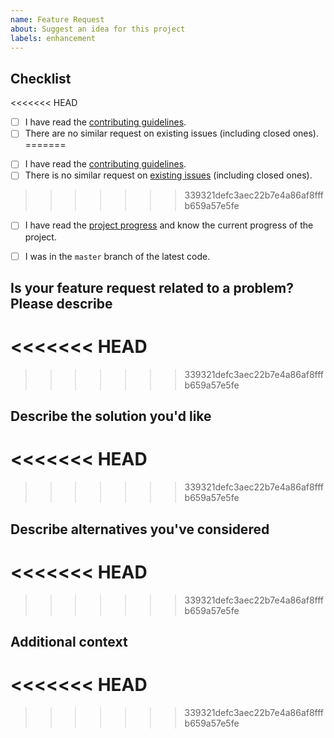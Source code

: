 ```yaml
---
name: Feature Request
about: Suggest an idea for this project
labels: enhancement
---
```


<!-- NOTE: Please maintain all sections, otherwise the issue will be automatically closed :) -->

## Checklist
<<<<<<< HEAD
<!-- Please complete the following list of tasks, and then check it by change the "[ ]" to "[x]" -->
- [ ] I have read the [contributing guidelines](https://github.com/cotes2020/jekyll-theme-chirpy/blob/master/.github/CONTRIBUTING.md).
- [ ] There are no similar request on existing issues (including closed ones).
=======

<!-- Please complete the following list of tasks, and then check it by changing the "[ ]" to "[x]" -->
- [ ] I have read the [contributing guidelines](https://github.com/cotes2020/jekyll-theme-chirpy/blob/master/.github/CONTRIBUTING.md).
- [ ] There is no similar request on [existing issues](https://github.com/cotes2020/jekyll-theme-chirpy/issues?q=is%3Aissue) (including closed ones).
>>>>>>> 339321defc3aec22b7e4a86af8fffb659a57e5fe
- [ ] I have read the [project progress](https://github.com/cotes2020/jekyll-theme-chirpy/projects) and know the current progress of the project.
- [ ] I was in the `master` branch of the latest code.


## Is your feature request related to a problem? Please describe
<<<<<<< HEAD
=======

>>>>>>> 339321defc3aec22b7e4a86af8fffb659a57e5fe
<!-- A clear and concise description of what the problem is. Ex. I'm always frustrated when [...] -->


## Describe the solution you'd like
<<<<<<< HEAD
=======

>>>>>>> 339321defc3aec22b7e4a86af8fffb659a57e5fe
<!-- A clear and concise description of what you want to happen. -->


## Describe alternatives you've considered
<<<<<<< HEAD
=======

>>>>>>> 339321defc3aec22b7e4a86af8fffb659a57e5fe
<!-- A clear and concise description of any alternative solutions or features you've considered. -->


## Additional context
<<<<<<< HEAD
=======

>>>>>>> 339321defc3aec22b7e4a86af8fffb659a57e5fe
<!-- Add any other context or screenshots about the feature request here. -->
